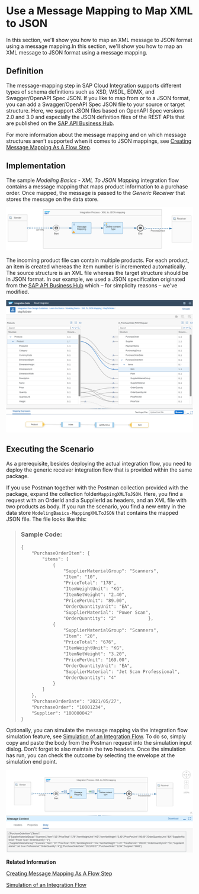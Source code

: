 <!-- loiofb7c1df576d94516937ce773c456068a -->

# Use a Message Mapping to Map XML to JSON

In this section, we'll show you how to map an XML message to JSON format using a message mapping.In this section, we'll show you how to map an XML message to JSON format using a message mapping.



<a name="loiofb7c1df576d94516937ce773c456068a__section_qqt_h2k_tpb"/>

## Definition

The message-mapping step in SAP Cloud Integration supports different types of schema definitions such as XSD, WSDL, EDMX, and Swagger/OpenAPI Spec JSON. If you like to map from or to a JSON format, you can add a Swagger/OpenAPI Spec JSON file to your source or target structure. Here, we support JSON files based on OpenAPI Spec versions 2.0 and 3.0 and especially the JSON definition files of the REST APIs that are published on the [SAP API Business Hub](https://api.sap.com/).

For more information about the message mapping and on which message structures aren’t supported when it comes to JSON mappings, see [Creating Message Mapping As A Flow Step](creating-message-mapping-as-a-flow-step-3d5cb7f.md).



<a name="loiofb7c1df576d94516937ce773c456068a__section_z1b_cfk_tpb"/>

## Implementation

The sample *Modeling Basics - XML To JSON Mapping* integration flow contains a message mapping that maps product information to a purchase order. Once mapped, the message is passed to the *Generic Receiver* that stores the message on the data store.

![](images/2105_Design-Guideline_Message-Mapping-1-Flow_d32806c.png)

The incoming product file can contain multiple products. For each product, an item is created whereas the item number is incremented automatically. The source structure is an XML file whereas the target structure should be in JSON format. In our example, we used a JSON specification originated from the [SAP API Business Hub](https://api.sap.com/) which – for simplicity reasons – we've modified.

![](images/2105_Design-Guideline_Message-Mapping-2-MapToFlow_5932987.png)



<a name="loiofb7c1df576d94516937ce773c456068a__section_a3l_jfk_tpb"/>

## Executing the Scenario

As a prerequisite, besides deploying the actual integration flow, you need to deploy the generic receiver integration flow that is provided within the same package.

If you use Postman together with the Postman collection provided with the package, expand the collection folder`MappingXMLToJSON`. Here, you find a request with an OrderId and a SupplierId as headers, and an XML file with two products as body. If you run the scenario, you find a new entry in the data store `ModelingBasics-MappingXMLToJSON` that contains the mapped JSON file. The file looks like this:

> ### Sample Code:  
> ```
> {
>     "PurchaseOrderItem": {
>         "items": [
>             {
>                 "SupplierMaterialGroup": "Scanners",
>                 "Item": "10",
>                 "PriceTotal": "178",
>                 "ItemWeightUnit": "KG",
>                 "ItemNetWeight": "2.40",
>                 "PricePerUnit": "89.00",
>                 "OrderQuantityUnit": "EA",
>                 "SupplierMaterial": "Power Scan",
>                 "OrderQuantity": "2"            },
>             {
>                 "SupplierMaterialGroup": "Scanners",
>                 "Item": "20",
>                 "PriceTotal": "676",
>                 "ItemWeightUnit": "KG",
>                 "ItemNetWeight": "3.20",
>                 "PricePerUnit": "169.00",
>                 "OrderQuantityUnit": "EA",
>                 "SupplierMaterial": "Jet Scan Professional",
>                 "OrderQuantity": "4"
>             }
>         ]
>     },
>     "PurchaseOrderDate": "2021/05/27",
>     "PurchaseOrder": "10001234",
>     "Supplier": "100000042"
> }
> 
> ```

Optionally, you can simulate the message mapping via the integration flow simulation feature, see [Simulation of an Integration Flow](simulation-of-an-integration-flow-2e2210b.md). To do so, simply copy and paste the body from the Postman request into the simulation input dialog. Don’t forget to also maintain the two headers. Once the simulation has run, you can check the outcome by selecting the envelope at the simulation end point.

![](images/2105_Design-Guideline_Message-Mapping-3-simulate_8417122.png)

**Related Information**  


[Creating Message Mapping As A Flow Step](creating-message-mapping-as-a-flow-step-3d5cb7f.md "")

[Simulation of an Integration Flow](simulation-of-an-integration-flow-2e2210b.md "The simulation feature allows you to test an integration flow or its subset and see if you can get the desired outcome even before you deploy the integration flow. Based on the simulation result, you can decide whether to continue and deploy the integration flow or make some changes to it. You can also resolve if there are any errors.")

